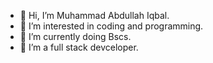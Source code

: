 - 👋 Hi, I’m Muhammad Abdullah Iqbal.
- 👀 I’m interested in coding and programming.
- 🌱 I’m currently doing Bscs.
- 💞️ I’m a full stack devceloper.
